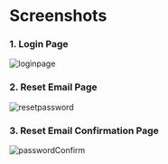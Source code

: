 # Screenshots
### 1. Login Page 
![loginpage](https://github.com/user-attachments/assets/1d403bda-0338-4e9d-a239-cda5c6f5d520)
### 2. Reset Email Page
![resetpassword](https://github.com/user-attachments/assets/bae5d032-4afb-487d-af1e-2f61b527790f)
### 3. Reset Email Confirmation Page
![passwordConfirm](https://github.com/user-attachments/assets/12461a36-01d5-43b0-912f-8b9fa44f1828)

